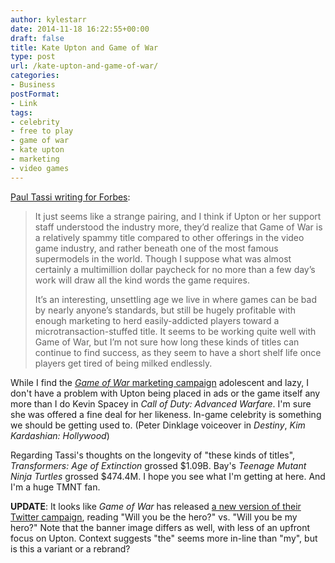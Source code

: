 ```yaml
---
author: kylestarr
date: 2014-11-18 16:22:55+00:00
draft: false
title: Kate Upton and Game of War
type: post
url: /kate-upton-and-game-of-war/
categories:
- Business
postFormat:
- Link
tags:
- celebrity
- free to play
- game of war
- kate upton
- marketing
- video games
---
```


[Paul Tassi writing for Forbes](http://www.forbes.com/sites/insertcoin/2014/11/16/a-40m-ad-budget-buys-game-of-war-fire-age-kate-upton/):


<blockquote>It just seems like a strange pairing, and I think if Upton or her support staff understood the industry more, they’d realize that Game of War is a relatively spammy title compared to other offerings in the video game industry, and rather beneath one of the most famous supermodels in the world. Though I suppose what was almost certainly a multimillion dollar paycheck for no more than a few day’s work will draw all the kind words the game requires.

It’s an interesting, unsettling age we live in where games can be bad by nearly anyone’s standards, but still be hugely profitable with enough marketing to herd easily-addicted players toward a microtransaction-stuffed title. It seems to be working quite well with Game of War, but I’m not sure how long these kinds of titles can continue to find success, as they seem to have a short shelf life once players get tired of being milked endlessly.</blockquote>


While I find the [_Game of War_ marketing campaign](https://twitter.com/kateupton/status/533783486432157696) adolescent and lazy, I don't have a problem with Upton being placed in ads or the game itself any more than I do Kevin Spacey in _Call of Duty: Advanced Warfare_. I'm sure she was offered a fine deal for her likeness. In-game celebrity is something we should be getting used to. (Peter Dinklage voiceover in _Destiny_, _Kim Kardashian: Hollywood_)

Regarding Tassi's thoughts on the longevity of "these kinds of titles", _Transformers: Age of Extinction_ grossed $1.09B. Bay's _Teenage Mutant Ninja Turtles_ grossed $474.4M. I hope you see what I'm getting at here. And I'm a huge TMNT fan.

**UPDATE**: It looks like _Game of War_ has released [a new version of their Twitter campaign](https://twitter.com/gameofwar/status/535573448064397312), reading "Will you be the hero?" vs. "Will you be my hero?" Note that the banner image differs as well, with less of an upfront focus on Upton. Context suggests "the" seems more in-line than "my", but is this a variant or a rebrand?
